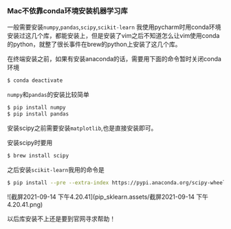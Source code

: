 ### Mac不依靠conda环境安装机器学习库

  一般需要安装`numpy`,`pandas`,`scipy`,`scikit-learn`
我使用pycharm时用conda环境安装过这几个库，都能安装上，但是安装了vim之后不知道怎么让vim使用conda的python，就整了很长事件在brew的python上安装了这几个库。

在终端安装之前，如果有安装anaconda的话，需要用下面的命令暂时关闭conda环境

```bash
$ conda deactivate    
```

`numpy`和`pandas`的安装比较简单
```bash
$ pip install numpy
$ pip install pandas
```

安装scipy之前需要安装`matplotlib`,也是直接安装即可。

安装scipy时要用

```bash
$ brew install scipy
```

之后安装`scikit-learn`我用的命令是

```bash
$ pip install --pre --extra-index https://pypi.anaconda.org/scipy-wheels-nightly/simple scikit-learn
```

![截屏2021-09-14 下午4.20.41](pip_sklearn.assets/截屏2021-09-14 下午4.20.41.png)

以后库安装不上还是要到官网寻求帮助！
